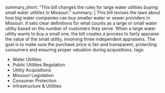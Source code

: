 summary_short: "This bill changes the rules for large water utilities buying small water utilities in Missouri."
summary: |
  This bill revises the laws about how big water companies can buy smaller water or sewer providers in Missouri. It sets clear definitions for what counts as a large or small water utility based on the number of customers they serve. When a large water utility wants to buy a small one, the bill creates a process to fairly appraise the value of the small utility, involving three independent appraisers. The goal is to make sure the purchase price is fair and transparent, protecting consumers and ensuring proper valuation during acquisitions.
tags:
  - Water Utilities
  - Public Utilities Regulation
  - Utility Acquisitions
  - Missouri Legislation
  - Consumer Protection
  - Infrastructure & Utilities
